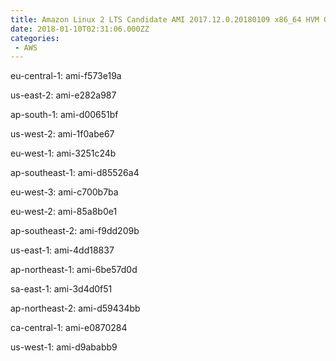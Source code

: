 ```yaml
---
title: Amazon Linux 2 LTS Candidate AMI 2017.12.0.20180109 x86_64 HVM GP2
date: 2018-01-10T02:31:06.000ZZ
categories:
 - AWS
---
```


eu-central-1: ami-f573e19a

us-east-2: ami-e282a987

ap-south-1: ami-d00651bf

us-west-2: ami-1f0abe67

eu-west-1: ami-3251c24b

ap-southeast-1: ami-d85526a4

eu-west-3: ami-c700b7ba

eu-west-2: ami-85a8b0e1

ap-southeast-2: ami-f9dd209b

us-east-1: ami-4dd18837

ap-northeast-1: ami-6be57d0d

sa-east-1: ami-3d4d0f51

ap-northeast-2: ami-d59434bb

ca-central-1: ami-e0870284

us-west-1: ami-d9ababb9

